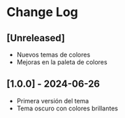 # Change Log

## [Unreleased]

- Nuevos temas de colores
- Mejoras en la paleta de colores

## [1.0.0] - 2024-06-26

- Primera versión del tema
- Tema oscuro con colores brillantes
